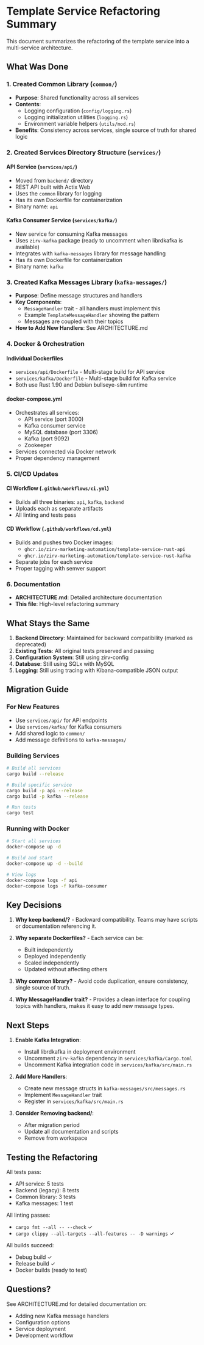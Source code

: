 # Template Service Refactoring Summary

This document summarizes the refactoring of the template service into a multi-service architecture.

## What Was Done

### 1. Created Common Library (`common/`)
- **Purpose**: Shared functionality across all services
- **Contents**:
  - Logging configuration (`config/logging.rs`)
  - Logging initialization utilities (`logging.rs`)
  - Environment variable helpers (`utils/mod.rs`)
- **Benefits**: Consistency across services, single source of truth for shared logic

### 2. Created Services Directory Structure (`services/`)

#### API Service (`services/api/`)
- Moved from `backend/` directory
- REST API built with Actix Web
- Uses the `common` library for logging
- Has its own Dockerfile for containerization
- Binary name: `api`

#### Kafka Consumer Service (`services/kafka/`)
- New service for consuming Kafka messages
- Uses `zirv-kafka` package (ready to uncomment when librdkafka is available)
- Integrates with `kafka-messages` library for message handling
- Has its own Dockerfile for containerization
- Binary name: `kafka`

### 3. Created Kafka Messages Library (`kafka-messages/`)
- **Purpose**: Define message structures and handlers
- **Key Components**:
  - `MessageHandler` trait - all handlers must implement this
  - Example `TemplateMessageHandler` showing the pattern
  - Messages are coupled with their topics
- **How to Add New Handlers**: See ARCHITECTURE.md

### 4. Docker & Orchestration

#### Individual Dockerfiles
- `services/api/Dockerfile` - Multi-stage build for API service
- `services/kafka/Dockerfile` - Multi-stage build for Kafka service
- Both use Rust 1.90 and Debian bullseye-slim runtime

#### docker-compose.yml
- Orchestrates all services:
  - API service (port 3000)
  - Kafka consumer service
  - MySQL database (port 3306)
  - Kafka (port 9092)
  - Zookeeper
- Services connected via Docker network
- Proper dependency management

### 5. CI/CD Updates

#### CI Workflow (`.github/workflows/ci.yml`)
- Builds all three binaries: `api`, `kafka`, `backend`
- Uploads each as separate artifacts
- All linting and tests pass

#### CD Workflow (`.github/workflows/cd.yml`)
- Builds and pushes two Docker images:
  - `ghcr.io/zirv-marketing-automation/template-service-rust-api`
  - `ghcr.io/zirv-marketing-automation/template-service-rust-kafka`
- Separate jobs for each service
- Proper tagging with semver support

### 6. Documentation
- **ARCHITECTURE.md**: Detailed architecture documentation
- **This file**: High-level refactoring summary

## What Stays the Same

1. **Backend Directory**: Maintained for backward compatibility (marked as deprecated)
2. **Existing Tests**: All original tests preserved and passing
3. **Configuration System**: Still using zirv-config
4. **Database**: Still using SQLx with MySQL
5. **Logging**: Still using tracing with Kibana-compatible JSON output

## Migration Guide

### For New Features
- Use `services/api/` for API endpoints
- Use `services/kafka/` for Kafka consumers
- Add shared logic to `common/`
- Add message definitions to `kafka-messages/`

### Building Services
```bash
# Build all services
cargo build --release

# Build specific service
cargo build -p api --release
cargo build -p kafka --release

# Run tests
cargo test
```

### Running with Docker
```bash
# Start all services
docker-compose up -d

# Build and start
docker-compose up -d --build

# View logs
docker-compose logs -f api
docker-compose logs -f kafka-consumer
```

## Key Decisions

1. **Why keep backend/?** - Backward compatibility. Teams may have scripts or documentation referencing it.

2. **Why separate Dockerfiles?** - Each service can be:
   - Built independently
   - Deployed independently
   - Scaled independently
   - Updated without affecting others

3. **Why common library?** - Avoid code duplication, ensure consistency, single source of truth.

4. **Why MessageHandler trait?** - Provides a clean interface for coupling topics with handlers, makes it easy to add new message types.

## Next Steps

1. **Enable Kafka Integration**:
   - Install librdkafka in deployment environment
   - Uncomment `zirv-kafka` dependency in `services/kafka/Cargo.toml`
   - Uncomment Kafka integration code in `services/kafka/src/main.rs`

2. **Add More Handlers**:
   - Create new message structs in `kafka-messages/src/messages.rs`
   - Implement `MessageHandler` trait
   - Register in `services/kafka/src/main.rs`

3. **Consider Removing backend/**:
   - After migration period
   - Update all documentation and scripts
   - Remove from workspace

## Testing the Refactoring

All tests pass:
- API service: 5 tests
- Backend (legacy): 8 tests  
- Common library: 3 tests
- Kafka messages: 1 test

All linting passes:
- `cargo fmt --all -- --check` ✓
- `cargo clippy --all-targets --all-features -- -D warnings` ✓

All builds succeed:
- Debug build ✓
- Release build ✓
- Docker builds (ready to test)

## Questions?

See ARCHITECTURE.md for detailed documentation on:
- Adding new Kafka message handlers
- Configuration options
- Service deployment
- Development workflow
